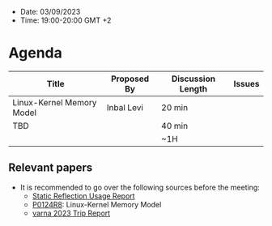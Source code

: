* Date: 03/09/2023
* Time: 19:00-20:00 GMT +2

# Agenda

| Title | Proposed By | Discussion Length | Issues       |
|----------|-------------|-------------|----------------|
| Linux-Kernel Memory Model | Inbal Levi | 20 min   |   |
| TBD |  | 40 min   |   |
|                     |   | ~1H      |   |

## Relevant papers

* It is recommended to go over the following sources before the meeting:
  * [Static Reflection Usage Report](https://docs.google.com/document/d/1yph7qXXev6U77u2ODOY-xhEkXW611yRt/edit?usp=share_link&ouid=104773479574624321244&rtpof=true&sd=true)
  * [P0124R8](https://www.open-std.org/jtc1/sc22/wg21/docs/papers/2023/p0124r8.html): Linux-Kernel Memory Model
  * [varna 2023 Trip Report](https://www.reddit.com/r/cpp/comments/14h4ono/202306_varna_iso_c_committee_trip_report_first/)
